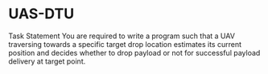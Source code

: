 # UAS-DTU

Task Statement
You are required to write a program such that a UAV traversing towards a specific target drop location estimates its current position and decides whether to drop payload or not for successful payload delivery at target point.
